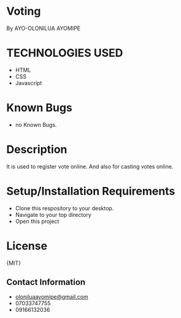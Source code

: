# Voting
By AYO-OLONILUA AYOMIPE

# TECHNOLOGIES USED

- HTML
- CSS
- Javascript

# Known Bugs

- no Known Bugs.

# Description

It is used to register vote online. And also for casting votes online.

# Setup/Installation Requirements

- Clone this respository to your desktop.
- Navigate to your top directory
- Open this project

# License
{MIT}

## Contact Information

- oloniluaayomipe@gmail.com
- 07033747755
- 09166132036